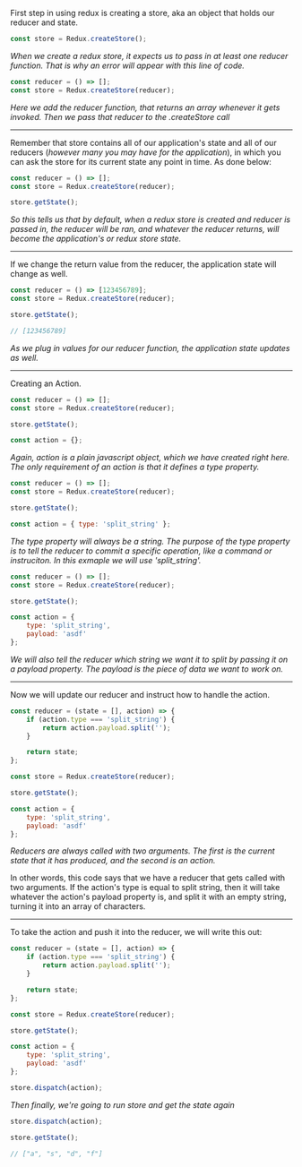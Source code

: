 First step in using redux is creating a store, aka an object that holds our reducer and state.

```javascript
const store = Redux.createStore();
``` 
*When we create a redux store, it expects us to pass in at least one reducer function. That is why an error will appear with this line of code.*

```javascript
const reducer = () => [];
const store = Redux.createStore(reducer);
```
*Here we add the reducer function, that returns an array whenever it gets invoked. Then we pass that reducer to the .createStore call*

---

Remember that store contains all of our application's state and all of our reducers (*however many you may have for the application*), in which you can ask the store for its current state any point in time. As done below:
```javascript
const reducer = () => [];
const store = Redux.createStore(reducer);

store.getState();
```
*So this tells us that by default, when a redux store is created and reducer is passed in, the reducer will be ran, and whatever the reducer returns, will become the application's or redux store state.*

---

If we change the return value from the reducer, the application state will change as well.
```javascript
const reducer = () => [123456789];
const store = Redux.createStore(reducer);

store.getState();

// [123456789]
```
*As we plug in values for our reducer function, the application state updates as well.*

---

Creating an Action.
```javascript
const reducer = () => [];
const store = Redux.createStore(reducer);

store.getState();

const action = {};
```
*Again, action is a plain javascript object, which we have created right here. The only requirement of an action is that it defines a type property.*

```javascript
const reducer = () => [];
const store = Redux.createStore(reducer);

store.getState();

const action = { type: 'split_string' };
```
*The type property will always be a string. The purpose of the type property is to tell the reducer to commit a specific operation, like a command or instruciton. In this exmaple we will use 'split_string'.*

```javascript
const reducer = () => [];
const store = Redux.createStore(reducer);

store.getState();

const action = { 
    type: 'split_string', 
    payload: 'asdf' 
};
```
*We will also tell the reducer which string we want it to split by passing it on a payload property. The payload is the piece of data we want to work on.*

---

Now we will update our reducer and instruct how to handle the action.
```javascript
const reducer = (state = [], action) => {
    if (action.type === 'split_string') {
        return action.payload.split('');
    }

    return state;
};

const store = Redux.createStore(reducer);

store.getState();

const action = { 
    type: 'split_string', 
    payload: 'asdf' 
};
```
*Reducers are always called with two arguments. The first is the current state that it has produced, and the second is an action.*  

In other words, this code says that we have a reducer that gets called with two arguments. If the action's type is equal to split string, then it will take whatever the action's payload property is, and split it with an empty string, turning it into an array of characters.

---

To take the action and push it into the reducer, we will write this out:

```javascript
const reducer = (state = [], action) => {
    if (action.type === 'split_string') {
        return action.payload.split('');
    }

    return state;
};

const store = Redux.createStore(reducer);

store.getState();

const action = { 
    type: 'split_string', 
    payload: 'asdf' 
};

store.dispatch(action);
```

*Then finally, we're going to run store and get the state again*

```javascript
store.dispatch(action);

store.getState();

// ["a", "s", "d", "f"]
```